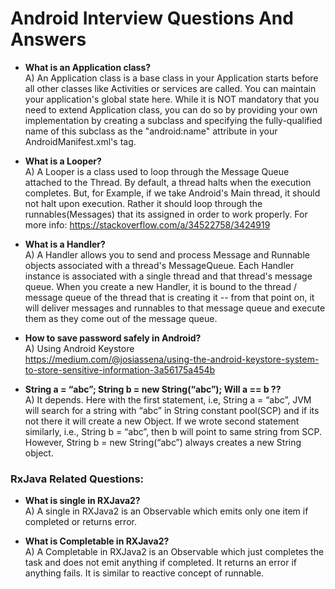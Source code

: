 # Android Interview Questions And Answers

* **What is an Application class?**<br/>
A) An Application class is a base class in your Application starts before all other classes like Activities or services are called. You can maintain your application's global state here. While it is NOT mandatory that you need to extend Application class, you can do so by providing your own implementation by creating a subclass and specifying the fully-qualified name of this subclass as the "android:name" attribute in your AndroidManifest.xml's <application> tag.

* **What is a Looper?**<br/>
A) A Looper is a class used to loop through the Message Queue attached to the Thread. By default, a thread halts when the execution completes. But, for Example, if we take Android's Main thread, it should not halt upon execution.
Rather it should loop through the runnables(Messages) that its assigned in order to work properly. For more info:
https://stackoverflow.com/a/34522758/3424919

* **What is a Handler?**<br/>
A) A Handler allows you to send and process Message and Runnable objects associated with a thread's MessageQueue. Each Handler instance is associated with a single thread and that thread's message queue. When you create a new Handler, it is bound to the thread / message queue of the thread that is creating it -- from that point on, it will deliver messages and runnables to that message queue and execute them as they come out of the message queue.

* **How to save password safely in Android?**<br/>
A) Using Android Keystore<br/>
https://medium.com/@josiassena/using-the-android-keystore-system-to-store-sensitive-information-3a56175a454b

* **String a = “abc”;  String b = new String(“abc”); Will a == b ??**<br/>
A) It depends. Here with the first statement, i.e, String a = “abc”, JVM will search for a string with “abc” in String constant pool(SCP) and if its not there it will create a new Object.
If we wrote second statement similarly, i.e., String b = “abc”, then b will point to same string from SCP.
However, String b = new String(“abc”) always creates a new String object.

### RxJava Related Questions:

* **What is single in RXJava2?**<br/>
A) A single in RXJava2 is an Observable which emits only one item if completed or returns error.

* **What is Completable in RXJava2?** <br/>
A) A Completable in RXJava2 is an Observable which just completes the task and does not emit anything if completed. It returns an error if anything fails.
It is similar to reactive concept of runnable.

